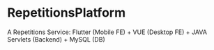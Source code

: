 # RepetitionsPlatform
A Repetitions Service: Flutter (Mobile FE) + VUE (Desktop FE) + JAVA Servlets (Backend) + MySQL (DB)
